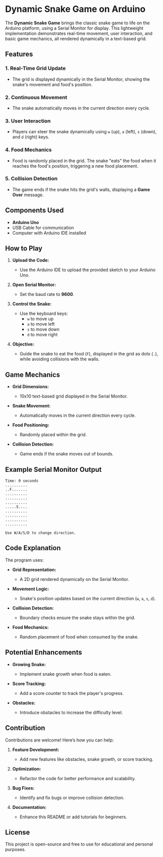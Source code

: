 # Dynamic Snake Game on Arduino

The **Dynamic Snake Game** brings the classic snake game to life on the Arduino platform, using a Serial Monitor for display. This lightweight implementation demonstrates real-time movement, user interaction, and basic game mechanics, all rendered dynamically in a text-based grid.

## Features

### 1. Real-Time Grid Update
- The grid is displayed dynamically in the Serial Monitor, showing the snake's movement and food's position.

### 2. Continuous Movement
- The snake automatically moves in the current direction every cycle.

### 3. User Interaction
- Players can steer the snake dynamically using `w` (up), `a` (left), `s` (down), and `d` (right) keys.

### 4. Food Mechanics
- Food is randomly placed in the grid. The snake "eats" the food when it reaches the food's position, triggering a new food placement.

### 5. Collision Detection
- The game ends if the snake hits the grid's walls, displaying a **Game Over** message.

## Components Used

- **Arduino Uno**
- USB Cable for communication
- Computer with Arduino IDE installed

## How to Play

1. **Upload the Code:**
   - Use the Arduino IDE to upload the provided sketch to your Arduino Uno.

2. **Open Serial Monitor:**
   - Set the baud rate to **9600**.

3. **Control the Snake:**
   - Use the keyboard keys:
     - `w` to move up
     - `a` to move left
     - `s` to move down
     - `d` to move right

4. **Objective:**
   - Guide the snake to eat the food (`F`), displayed in the grid as dots (`.`), while avoiding collisions with the walls.

## Game Mechanics

- **Grid Dimensions:**
  - 10x10 text-based grid displayed in the Serial Monitor.

- **Snake Movement:**
  - Automatically moves in the current direction every cycle.

- **Food Positioning:**
  - Randomly placed within the grid.

- **Collision Detection:**
  - Game ends if the snake moves out of bounds.

## Example Serial Monitor Output

```
Time: 0 seconds
..........  
..F.......  
..........  
..........  
..........  
.....S....  
..........  
..........  
..........  
..........  

Use W/A/S/D to change direction.
```

## Code Explanation

The program uses:

- **Grid Representation:**
  - A 2D grid rendered dynamically on the Serial Monitor.

- **Movement Logic:**
  - Snake's position updates based on the current direction (`w`, `a`, `s`, `d`).

- **Collision Detection:**
  - Boundary checks ensure the snake stays within the grid.

- **Food Mechanics:**
  - Random placement of food when consumed by the snake.

## Potential Enhancements

- **Growing Snake:**
  - Implement snake growth when food is eaten.

- **Score Tracking:**
  - Add a score counter to track the player's progress.

- **Obstacles:**
  - Introduce obstacles to increase the difficulty level.

## Contribution

Contributions are welcome! Here’s how you can help:

1. **Feature Development:**
   - Add new features like obstacles, snake growth, or score tracking.

2. **Optimization:**
   - Refactor the code for better performance and scalability.

3. **Bug Fixes:**
   - Identify and fix bugs or improve collision detection.

4. **Documentation:**
   - Enhance this README or add tutorials for beginners.

## License

This project is open-source and free to use for educational and personal purposes.

